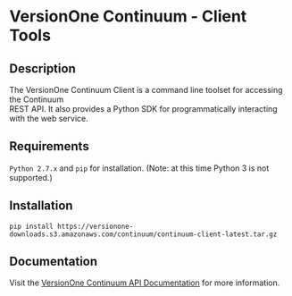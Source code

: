 # VersionOne Continuum - Client Tools

## Description

The VersionOne Continuum Client is a command line toolset for accessing the Continuum  
REST API. It also provides a Python SDK for programmatically interacting with the web service.

## Requirements

`Python 2.7.x` and `pip` for installation. (Note: at this time Python 3 is not supported.)

## Installation

```
pip install https://versionone-downloads.s3.amazonaws.com/continuum/continuum-client-latest.tar.gz
```

## Documentation

Visit the [VersionOne Continuum API Documentation](https://versionone.github.io/continuum-api-docs/docs/client/client-tools) for more information.
